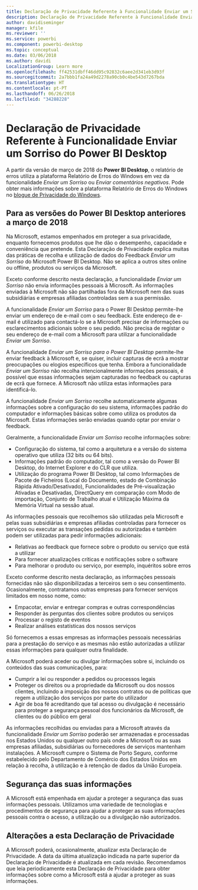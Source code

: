 ```yaml
---
title: Declaração de Privacidade Referente à Funcionalidade Enviar um Sorriso do Power BI Desktop
description: Declaração de Privacidade Referente à Funcionalidade Enviar um Sorriso do Power BI Desktop
author: davidiseminger
manager: kfile
ms.reviewer: ''
ms.service: powerbi
ms.component: powerbi-desktop
ms.topic: conceptual
ms.date: 03/06/2018
ms.author: davidi
LocalizationGroup: Learn more
ms.openlocfilehash: ff42531dbff46dd95c92832c6aee2d341eb3d93f
ms.sourcegitcommit: 2a7bbb1fa24a49d2278a90cb0c4be543d7267bda
ms.translationtype: HT
ms.contentlocale: pt-PT
ms.lasthandoff: 06/26/2018
ms.locfileid: "34288228"
---
```

# <a name="power-bi-desktop-send-a-smile-privacy-statement"></a>Declaração de Privacidade Referente à Funcionalidade Enviar um Sorriso do Power BI Desktop

A partir da versão de março de 2018 do **Power BI Desktop**, o relatório de erros utiliza a plataforma Relatório de Erros do Windows em vez da funcionalidade *Enviar um Sorriso* ou *Enviar comentários negativos*. Pode obter mais informações sobre a plataforma Relatório de Erros do Windows no [blogue de Privacidade do Windows](https://blogs.windows.com/windowsexperience/2018/01/24/microsoft-introduces-new-privacy-tools-ahead-of-data-privacy-day/). 

## <a name="for-versions-of-power-bi-desktop-prior-to-march-2018"></a>Para as versões do Power BI Desktop anteriores a março de 2018

Na Microsoft, estamos empenhados em proteger a sua privacidade, enquanto fornecemos produtos que lhe dão o desempenho, capacidade e conveniência que pretende. Esta Declaração de Privacidade explica muitas das práticas de recolha e utilização de dados do Feedback *Enviar um Sorriso* do Microsoft Power BI Desktop. Não se aplica a outros sites online ou offline, produtos ou serviços da Microsoft.

Exceto conforme descrito nesta declaração, a funcionalidade *Enviar um Sorriso* não envia informações pessoais à Microsoft. As informações enviadas à Microsoft não são partilhadas fora da Microsoft nem das suas subsidiárias e empresas afiliadas controladas sem a sua permissão.

A funcionalidade *Enviar um Sorriso* para o Power BI Desktop permite-lhe enviar um endereço de e-mail com o seu feedback. Este endereço de e-mail é utilizado para contactá-lo se a Microsoft precisar de informações ou esclarecimentos adicionais sobre o seu pedido. Não precisa de registar o seu endereço de e-mail com a Microsoft para utilizar a funcionalidade *Enviar um Sorriso*.

A funcionalidade *Enviar um Sorriso para o Power BI Desktop* permite-lhe enviar feedback à Microsoft e, se quiser, incluir capturas de ecrã a mostrar preocupações ou elogios específicos que tenha. Embora a funcionalidade *Enviar um Sorriso* não recolha intencionalmente informações pessoais, é possível que essas informações sejam capturadas no feedback ou capturas de ecrã que fornece. A Microsoft não utiliza estas informações para identificá-lo.

A funcionalidade *Enviar um Sorriso* recolhe automaticamente algumas informações sobre a configuração do seu sistema, informações padrão do computador e informações básicas sobre como utiliza os produtos da Microsoft. Estas informações serão enviadas quando optar por enviar o feedback.

Geralmente, a funcionalidade *Enviar um Sorriso* recolhe informações sobre:

* Configuração do sistema, tal como a arquitetura e a versão do sistema operativo que utiliza (32 bits ou 64 bits).
* Informações padrão do computador, tal como a versão do Power BI Desktop, do Internet Explorer e do CLR que utiliza.
* Utilização do programa Power BI Desktop, tal como Informações de Pacote de Ficheiros (Local do Documento, estado de Combinação Rápida Ativado/Desativado), Funcionalidades de Pré-visualização Ativadas e Desativadas, DirectQuery em comparação com Modo de importação, Conjunto de Trabalho atual e Utilização Máxima da Memória Virtual na sessão atual.

As informações pessoais que recolhemos são utilizadas pela Microsoft e pelas suas subsidiárias e empresas afiliadas controladas para fornecer os serviços ou executar as transações pedidas ou autorizadas e também podem ser utilizadas para pedir informações adicionais:

* Relativas ao feedback que fornece sobre o produto ou serviço que está a utilizar
* Para fornecer atualizações críticas e notificações sobre o software
* Para melhorar o produto ou serviço, por exemplo, inquéritos sobre erros

Exceto conforme descrito nesta declaração, as informações pessoais fornecidas não são disponibilizadas a terceiros sem o seu consentimento. Ocasionalmente, contratamos outras empresas para fornecer serviços limitados em nosso nome, como:

* Empacotar, enviar e entregar compras e outras correspondências
* Responder às perguntas dos clientes sobre produtos ou serviços
* Processar o registo de eventos
* Realizar análises estatísticas dos nossos serviços

Só fornecemos a essas empresas as informações pessoais necessárias para a prestação do serviço e as mesmas não estão autorizadas a utilizar essas informações para qualquer outra finalidade.

A Microsoft poderá aceder ou divulgar informações sobre si, incluindo os conteúdos das suas comunicações, para:

* Cumprir a lei ou responder a pedidos ou processos legais
* Proteger os direitos ou a propriedade da Microsoft ou dos nossos clientes, incluindo a imposição dos nossos contratos ou de políticas que regem a utilização dos serviços por parte do utilizador
* Agir de boa fé acreditando que tal acesso ou divulgação é necessário para proteger a segurança pessoal dos funcionários da Microsoft, de clientes ou do público em geral

As informações recolhidas ou enviadas para a Microsoft através da funcionalidade *Enviar um Sorriso* poderão ser armazenadas e processadas nos Estados Unidos ou qualquer outro país onde a Microsoft ou as suas empresas afiliadas, subsidiárias ou fornecedores de serviços mantenham instalações. A Microsoft cumpre o Sistema de Porto Seguro, conforme estabelecido pelo Departamento de Comércio dos Estados Unidos em relação à recolha, à utilização e à retenção de dados da União Europeia.

## <a name="security-of-your-information"></a>Segurança das suas informações
A Microsoft está empenhada em ajudar a proteger a segurança das suas informações pessoais. Utilizamos uma variedade de tecnologias e procedimentos de segurança para ajudar a proteger as suas informações pessoais contra o acesso, a utilização ou a divulgação não autorizados.

## <a name="changes-to-this-privacy-statement"></a>Alterações a esta Declaração de Privacidade
A Microsoft poderá, ocasionalmente, atualizar esta Declaração de Privacidade. A data da última atualização indicada na parte superior da Declaração de Privacidade é atualizada em cada revisão. Recomendamos que leia periodicamente esta Declaração de Privacidade para obter informações sobre como a Microsoft está a ajudar a proteger as suas informações.

